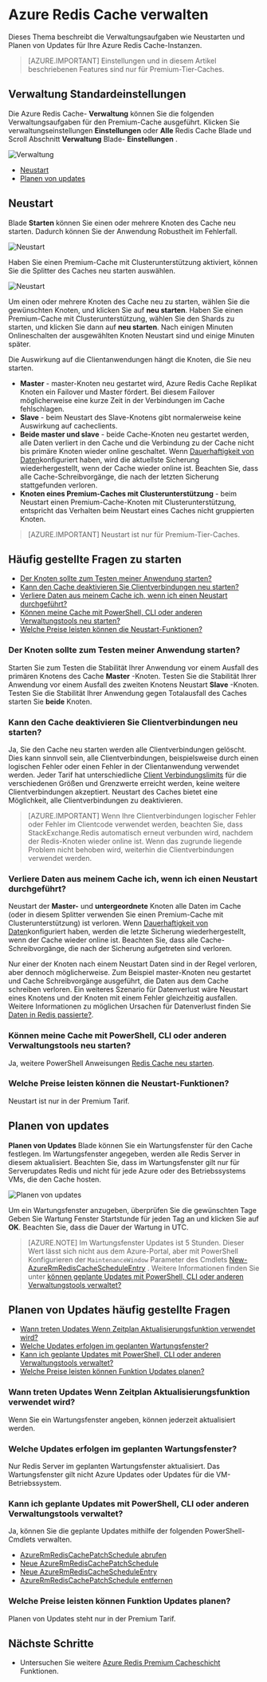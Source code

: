<properties 
    pageTitle="Azure Redis Cache verwalten | Microsoft Azure"
    description="Erfahren Sie, wie Verwaltungsaufgaben wie Neustart und Zeitplan Updates für Azure Redis Cache"
    services="redis-cache"
    documentationCenter="na"
    authors="steved0x"
    manager="douge"
    editor="tysonn" />
<tags 
    ms.service="cache"
    ms.devlang="na"
    ms.topic="article"
    ms.tgt_pltfrm="cache-redis"
    ms.workload="tbd"
    ms.date="09/27/2016"
    ms.author="sdanie" />

# <a name="how-to-administer-azure-redis-cache"></a>Azure Redis Cache verwalten

Dieses Thema beschreibt die Verwaltungsaufgaben wie Neustarten und Planen von Updates für Ihre Azure Redis Cache-Instanzen.

>[AZURE.IMPORTANT] Einstellungen und in diesem Artikel beschriebenen Features sind nur für Premium-Tier-Caches.


## <a name="administration-settings"></a>Verwaltung Standardeinstellungen

Die Azure Redis Cache- **Verwaltung** können Sie die folgenden Verwaltungsaufgaben für den Premium-Cache ausgeführt. Klicken Sie verwaltungseinstellungen **Einstellungen** oder **Alle** Redis Cache Blade und Scroll Abschnitt **Verwaltung** Blade- **Einstellungen** .

![Verwaltung](./media/cache-administration/redis-cache-administration.png)

-   [Neustart](#reboot)
-   [Planen von updates](#schedule-updates)

## <a name="reboot"></a>Neustart

Blade **Starten** können Sie einen oder mehrere Knoten des Cache neu starten. Dadurch können Sie der Anwendung Robustheit im Fehlerfall.

![Neustart](./media/cache-administration/redis-cache-reboot.png)

Haben Sie einen Premium-Cache mit Clusterunterstützung aktiviert, können Sie die Splitter des Caches neu starten auswählen.

![Neustart](./media/cache-administration/redis-cache-reboot-cluster.png)

Um einen oder mehrere Knoten des Cache neu zu starten, wählen Sie die gewünschten Knoten, und klicken Sie auf **neu starten**. Haben Sie einen Premium-Cache mit Clusterunterstützung, wählen Sie den Shards zu starten, und klicken Sie dann auf **neu starten**. Nach einigen Minuten Onlineschalten der ausgewählten Knoten Neustart sind und einige Minuten später.

Die Auswirkung auf die Clientanwendungen hängt die Knoten, die Sie neu starten.

-   **Master** - master-Knoten neu gestartet wird, Azure Redis Cache Replikat Knoten ein Failover und Master fördert. Bei diesem Failover möglicherweise eine kurze Zeit in der Verbindungen im Cache fehlschlagen.
-   **Slave** - beim Neustart des Slave-Knotens gibt normalerweise keine Auswirkung auf cacheclients.
-   **Beide master und slave** - beide Cache-Knoten neu gestartet werden, alle Daten verliert in den Cache und die Verbindung zu der Cache nicht bis primäre Knoten wieder online geschaltet. Wenn [Dauerhaftigkeit von Daten](cache-how-to-premium-persistence.md)konfiguriert haben, wird die aktuellste Sicherung wiederhergestellt, wenn der Cache wieder online ist. Beachten Sie, dass alle Cache-Schreibvorgänge, die nach der letzten Sicherung stattgefunden verloren.
-   **Knoten eines Premium-Caches mit Clusterunterstützung** - beim Neustart einen Premium-Cache-Knoten mit Clusterunterstützung, entspricht das Verhalten beim Neustart eines Caches nicht gruppierten Knoten.


>[AZURE.IMPORTANT] Neustart ist nur für Premium-Tier-Caches.

## <a name="reboot-faq"></a>Häufig gestellte Fragen zu starten

-   [Der Knoten sollte zum Testen meiner Anwendung starten?](#which-node-should-i-reboot-to-test-my-application)
-   [Kann den Cache deaktivieren Sie Clientverbindungen neu starten?](#can-i-reboot-the-cache-to-clear-client-connections)
-   [Verliere Daten aus meinem Cache ich, wenn ich einen Neustart durchgeführt?](#will-i-lose-data-from-my-cache-if-i-do-a-reboot)
-   [Können meine Cache mit PowerShell, CLI oder anderen Verwaltungstools neu starten?](#can-i-reboot-my-cache-using-powershell-cli-or-other-management-tools)
-   [Welche Preise leisten können die Neustart-Funktionen?](#what-pricing-tiers-can-use-the-reboot-functionality)


### <a name="which-node-should-i-reboot-to-test-my-application"></a>Der Knoten sollte zum Testen meiner Anwendung starten?

Starten Sie zum Testen die Stabilität Ihrer Anwendung vor einem Ausfall des primären Knotens des Cache **Master** -Knoten. Testen Sie die Stabilität Ihrer Anwendung vor einem Ausfall des zweiten Knotens Neustart **Slave** -Knoten. Testen Sie die Stabilität Ihrer Anwendung gegen Totalausfall des Caches starten Sie **beide** Knoten.

### <a name="can-i-reboot-the-cache-to-clear-client-connections"></a>Kann den Cache deaktivieren Sie Clientverbindungen neu starten?

Ja, Sie den Cache neu starten werden alle Clientverbindungen gelöscht. Dies kann sinnvoll sein, alle Clientverbindungen, beispielsweise durch einen logischen Fehler oder einen Fehler in der Clientanwendung verwendet werden. Jeder Tarif hat unterschiedliche [Client Verbindungslimits](cache-configure.md#default-redis-server-configuration) für die verschiedenen Größen und Grenzwerte erreicht werden, keine weitere Clientverbindungen akzeptiert. Neustart des Caches bietet eine Möglichkeit, alle Clientverbindungen zu deaktivieren.

>[AZURE.IMPORTANT] Wenn Ihre Clientverbindungen logischer Fehler oder Fehler im Clientcode verwendet werden, beachten Sie, dass StackExchange.Redis automatisch erneut verbunden wird, nachdem der Redis-Knoten wieder online ist. Wenn das zugrunde liegende Problem nicht behoben wird, weiterhin die Clientverbindungen verwendet werden.

### <a name="will-i-lose-data-from-my-cache-if-i-do-a-reboot"></a>Verliere Daten aus meinem Cache ich, wenn ich einen Neustart durchgeführt?

Neustart der **Master-** und **untergeordnete** Knoten alle Daten im Cache (oder in diesem Splitter verwenden Sie einen Premium-Cache mit Clusterunterstützung) ist verloren. Wenn [Dauerhaftigkeit von Daten](cache-how-to-premium-persistence.md)konfiguriert haben, werden die letzte Sicherung wiederhergestellt, wenn der Cache wieder online ist. Beachten Sie, dass alle Cache-Schreibvorgänge, die nach der Sicherung aufgetreten sind verloren.

Nur einer der Knoten nach einem Neustart Daten sind in der Regel verloren, aber dennoch möglicherweise. Zum Beispiel master-Knoten neu gestartet und Cache Schreibvorgänge ausgeführt, die Daten aus dem Cache schreiben verloren. Ein weiteres Szenario für Datenverlust wäre Neustart eines Knotens und der Knoten mit einem Fehler gleichzeitig ausfallen. Weitere Informationen zu möglichen Ursachen für Datenverlust finden Sie [Daten in Redis passierte?](https://gist.github.com/JonCole/b6354d92a2d51c141490f10142884ea4#file-whathappenedtomydatainredis-md).

### <a name="can-i-reboot-my-cache-using-powershell-cli-or-other-management-tools"></a>Können meine Cache mit PowerShell, CLI oder anderen Verwaltungstools neu starten?

Ja, weitere PowerShell Anweisungen [Redis Cache neu starten](cache-howto-manage-redis-cache-powershell.md#to-reboot-a-redis-cache).

### <a name="what-pricing-tiers-can-use-the-reboot-functionality"></a>Welche Preise leisten können die Neustart-Funktionen?

Neustart ist nur in der Premium Tarif.

## <a name="schedule-updates"></a>Planen von updates

**Planen von Updates** Blade können Sie ein Wartungsfenster für den Cache festlegen. Im Wartungsfenster angegeben, werden alle Redis Server in diesem aktualisiert. Beachten Sie, dass im Wartungsfenster gilt nur für Serverupdates Redis und nicht für jede Azure oder des Betriebssystems VMs, die den Cache hosten.

![Planen von updates](./media/cache-administration/redis-schedule-updates.png)

Um ein Wartungsfenster anzugeben, überprüfen Sie die gewünschten Tage Geben Sie Wartung Fenster Startstunde für jeden Tag an und klicken Sie auf **OK**. Beachten Sie, dass die Dauer der Wartung in UTC. 

>[AZURE.NOTE] Im Wartungsfenster Updates ist 5 Stunden. Dieser Wert lässt sich nicht aus dem Azure-Portal, aber mit PowerShell Konfigurieren der `MaintenanceWindow` Parameter des Cmdlets [New-AzureRmRedisCacheScheduleEntry](https://msdn.microsoft.com/library/azure/mt763833.aspx) . Weitere Informationen finden Sie unter [können geplante Updates mit PowerShell, CLI oder anderen Verwaltungstools verwaltet?](#can-i-managed-scheduled-updates-using-powershell-cli-or-other-management-tools)

## <a name="schedule-updates-faq"></a>Planen von Updates häufig gestellte Fragen

-   [Wann treten Updates Wenn Zeitplan Aktualisierungsfunktion verwendet wird?](#when-do-updates-occur-if-i-dont-use-the-schedule-updates-feature)
-   [Welche Updates erfolgen im geplanten Wartungsfenster?](#what-type-of-updates-are-made-during-the-scheduled-maintenance-window)
-   [Kann ich geplante Updates mit PowerShell, CLI oder anderen Verwaltungstools verwaltet?](#can-i-managed-scheduled-updates-using-powershell-cli-or-other-management-tools)
-   [Welche Preise leisten können Funktion Updates planen?](#what-pricing-tiers-can-use-the-schedule-updates-functionality)

### <a name="when-do-updates-occur-if-i-dont-use-the-schedule-updates-feature"></a>Wann treten Updates Wenn Zeitplan Aktualisierungsfunktion verwendet wird?

Wenn Sie ein Wartungsfenster angeben, können jederzeit aktualisiert werden.

### <a name="what-type-of-updates-are-made-during-the-scheduled-maintenance-window"></a>Welche Updates erfolgen im geplanten Wartungsfenster?

Nur Redis Server im geplanten Wartungsfenster aktualisiert. Das Wartungsfenster gilt nicht Azure Updates oder Updates für die VM-Betriebssystem.

### <a name="can-i-managed-scheduled-updates-using-powershell-cli-or-other-management-tools"></a>Kann ich geplante Updates mit PowerShell, CLI oder anderen Verwaltungstools verwaltet?

Ja, können Sie die geplante Updates mithilfe der folgenden PowerShell-Cmdlets verwalten.

-   [AzureRmRedisCachePatchSchedule abrufen](https://msdn.microsoft.com/library/azure/mt763835.aspx)
-   [Neue AzureRmRedisCachePatchSchedule](https://msdn.microsoft.com/library/azure/mt763834.aspx)
-   [Neue AzureRmRedisCacheScheduleEntry](https://msdn.microsoft.com/library/azure/mt763833.aspx)
-   [AzureRmRedisCachePatchSchedule entfernen](https://msdn.microsoft.com/library/azure/mt763837.aspx)

### <a name="what-pricing-tiers-can-use-the-schedule-updates-functionality"></a>Welche Preise leisten können Funktion Updates planen?

Planen von Updates steht nur in der Premium Tarif.

## <a name="next-steps"></a>Nächste Schritte

-   Untersuchen Sie weitere [Azure Redis Premium Cacheschicht](cache-premium-tier-intro.md) Funktionen.





